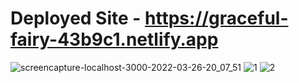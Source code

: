 # Deployed Site - https://graceful-fairy-43b9c1.netlify.app

![screencapture-localhost-3000-2022-03-26-20_07_51](https://user-images.githubusercontent.com/56106201/160245457-f255ec83-1b5f-4830-97eb-525437cf62ef.png)
![1](https://user-images.githubusercontent.com/56106201/160245729-5fd145aa-7759-4845-8a76-2cd146d59cec.png)
![2](https://user-images.githubusercontent.com/56106201/160245672-8af0a0eb-d62d-4273-ac59-fa2ba75ee7a3.png)
